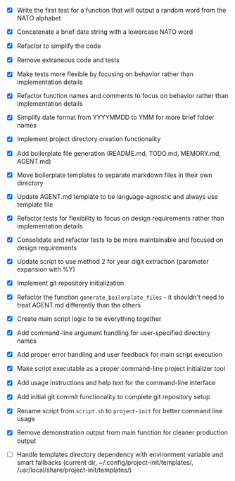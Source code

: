 - [x] Write the first test for a function that will output a random word from the NATO alphabet
- [x] Concatenate a brief date string with a lowercase NATO word
- [x] Refactor to simplify the code
- [x] Remove extraneous code and tests
- [x] Make tests more flexible by focusing on behavior rather than implementation details
- [x] Refactor function names and comments to focus on behavior rather than implementation details
- [x] Simplify date format from YYYYMMDD to YMM for more brief folder names
- [x] Implement project directory creation functionality
- [x] Add boilerplate file generation (README.md, TODO.md, MEMORY.md, AGENT.md)
- [x] Move boilerplate templates to separate markdown files in their own directory
- [x] Update AGENT.md template to be language-agnostic and always use template file
- [x] Refactor tests for flexibility to focus on design requirements rather than implementation details
- [x] Consolidate and refactor tests to be more maintainable and focused on design requirements
- [x] Update script to use method 2 for year digit extraction (parameter expansion with %Y)
- [x] Implement git repository initialization
- [x] Refactor the function `generate_boilerplate_files` - it shouldn't need to treat AGENT.md differently than the others
- [x] Create main script logic to tie everything together
- [x] Add command-line argument handling for user-specified directory names

- [x] Add proper error handling and user feedback for main script execution
- [x] Make script executable as a proper command-line project initializer tool
- [x] Add usage instructions and help text for the command-line interface
- [x] Add initial git commit functionality to complete git repository setup

- [x] Rename script from `script.sh` to `project-init` for better command line usage
- [x] Remove demonstration output from main function for cleaner production output
- [ ] Handle templates directory dependency with environment variable and smart fallbacks (current dir, ~/.config/project-init/templates/, /usr/local/share/project-init/templates/)
